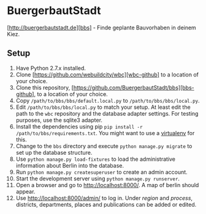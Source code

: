 BuergerbautStadt
================

[http://buergerbautstadt.de][bbs] - Finde geplante Bauvorhaben in deinem Kiez.

## Setup

1. Have Python 2.7.x installed.
2. Clone [https://github.com/webuildcity/wbc][wbc-github] to a location of your choice.
3. Clone this repository, [https://github.com/BuergerbautStadt/bbs][bbs-github], to a location of your choice.
4. Copy `/path/to/bbs/bbs/default.local.py` to `/path/to/bbs/bbs/local.py`.
5. Edit `/path/to/bbs/bbs/local.py` to match your setup. At least edit the path to the `wbc` repository and the database adapter settings. For testing purposes, use the sqlite3 adapter.
6. Install the dependencies using pip `pip install -r /path/to/bbs/requirements.txt`. You might want to use a [virtualenv][virtualenv] for this.
7. Change to the `bbs` directory and execute `python manage.py migrate` to set up the database structure.
8. Use `python manage.py load-fixtures` to load the administrative information about Berlin into the database.
9. Run `python manage.py createsuperuser` to create an admin account.
10. Start the development server using `python manage.py runserver`.
11. Open a browser and go to [http://localhost:8000/][bbs-home]. A map of berlin should appear.
12. Use [http://localhost:8000/admin/][bbs-admin] to log in. Under *region* and *process*, districts, departments, places and publications can be added or edited.

[bbs]: http://buergerbautstadt.de
[bbs-github]: https://github.com/BuergerbautStadt/bbs
[wbc-github]: https://github.com/webuildcity/wbc
[django]: https://docs.djangoproject.com/en/1.8/
[virtualenv]: https://virtualenv.pypa.io/en/latest/
[bbs-home]: http://localhost:8000/
[bbs-admin]: http://localhost:8000/admin/
